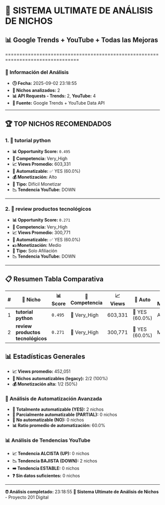 # 🚀 SISTEMA ULTIMATE DE ANÁLISIS DE NICHOS
## 📊 Google Trends + YouTube + Todas las Mejoras

================================================================================

### 📅 **Información del Análisis**

- **🕒 Fecha:** 2025-09-02 23:18:55
- **🎯 Nichos analizados:** 2
- **📊 API Requests - Trends:** 2, **YouTube:** 4
- **📁 Fuente:** Google Trends + YouTube Data API

---

## 🏆 TOP NICHOS RECOMENDADOS

### 1. 🎯 **tutorial python**

- **📊 Opportunity Score:** `0.495`
- **🔴 Competencia:** Very_High
- **📈 Views Promedio:** 603,331
- **🤖 Automatizable:** ✅ YES (60.0%)
- **💰 Monetización:** Alto
- **🎯 Tipo:** Difícil Monetizar
- **📉 Tendencia YouTube:** DOWN

---

### 2. 🎯 **review productos tecnológicos**

- **📊 Opportunity Score:** `0.271`
- **🔴 Competencia:** Very_High
- **📈 Views Promedio:** 300,771
- **🤖 Automatizable:** ✅ YES (60.0%)
- **💵 Monetización:** Medio
- **🎯 Tipo:** Solo Afiliación
- **📉 Tendencia YouTube:** DOWN

---

## 📋 **Resumen Tabla Comparativa**

| # | 🎯 Nicho | 📊 Score | 🚦 Competencia | 📈 Views | 🤖 Auto | 💰 Monetización | 📊 Tendencia |
|---|----------|----------|----------------|----------|------|----------------|-------------|
| 1 | **tutorial python** | `0.495` | 🔴 Very_High | 603,331 | 🤖 YES (60.0%) | Alto | 📉 DOWN |
| 2 | **review productos tecnológicos** | `0.271` | 🔴 Very_High | 300,771 | 🤖 YES (60.0%) | Medio | 📉 DOWN |

## 📊 **Estadísticas Generales**

- **📈 Views promedio:** 452,051
- **🤖 Nichos automatizables (legacy):** 2/2 (100%)
- **💰 Monetización alta:** 1/2 (50%)

### 🤖 **Análisis de Automatización Avanzada**

- **🤖 Totalmente automatizable (YES):** 2 nichos
- **🔄 Parcialmente automatizable (PARTIAL):** 0 nichos
- **👤 No automatizable (NO):** 0 nichos
- **📊 Ratio promedio de automatización:** 60.0%

### 📊 **Análisis de Tendencias YouTube**

- **📈 Tendencia ALCISTA (UP):** 0 nichos
- **📉 Tendencia BAJISTA (DOWN):** 2 nichos
- **➡️ Tendencia ESTABLE:** 0 nichos
- **❓ Sin datos suficientes:** 0 nichos

---

**⏰ Análisis completado:** 23:18:55
**🚀 Sistema Ultimate de Análisis de Nichos** - Proyecto 201 Digital
